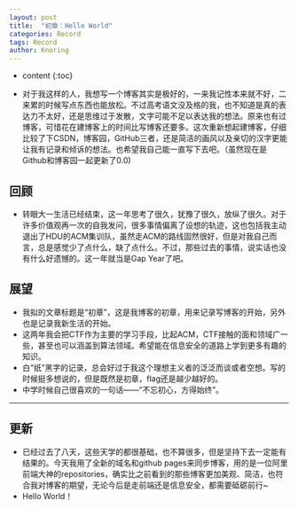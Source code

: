 ```yaml
---
layout: post
title:  "初章：Hello World"
categories: Record
tags: Record
author: Knoring
---
```


* content
{:toc}

 * 对于我这样的人，我想写一个博客其实是极好的，一来我记性本来就不好，二来累的时候写点东西也能放松。不过高考语文没及格的我，也不知道是真的表达力不太好，还是思维过于发散，文字可能不足以表达我的想法。原来也有过博客，可惜花在建博客上的时间比写博客还要多。这次重新想起建博客，仔细比较了下CSDN，博客园，GitHub三者，还是简洁的画风以及亲切的汉字更能让我有记录和倾诉的想法。也希望我自己能一直写下去吧。（虽然现在是Github和博客园一起更新了0.0)

## 回顾

* 转眼大一生活已经结束，这一年思考了很久，犹豫了很久，放纵了很久。对于许多价值观再一次的自我发问，很多事情偏离了设想的轨迹，这也包括我主动退出了HDU的ACM集训队，虽然走ACM的路线固然很好，但是对我自己而言，总是感觉少了点什么，缺了点什么。不过，那些过去的事情，说实话也没有什么好遗憾的。这一年就当是Gap Year了吧。

## 展望

* 我拟的文章标题是“初章”，这是我博客的初章，用来记录写博客的开始，另外也是记录我新生活的开始。
* 这两年我会把CTF作为主要的学习手段，比起ACM，CTF接触的面和领域广一些，甚至也可以涵盖到算法领域。希望能在信息安全的道路上学到更多有趣的知识。
* 白“纸”黑字的记录，总会好过于我这个理想主义者的泛泛而谈或者空想。写的时候挺多想说的，但是既然是初章，flag还是越少越好的。
* 中学时候自己很喜欢的一句话——“不忘初心，方得始终”。

---

## 更新

* 已经过去了八天，这些天学的都很基础，也不算很多，但是坚持下去一定能有结果的。今天我用了全新的域名和github pages来同步博客，用的是一位阿里前端大神的repositories，确实比之前看到的那些博客更加美观、简洁，也符合我对博客的期望，无论今后是走前端还是信息安全，都需要砥砺前行~
* Hello World！

